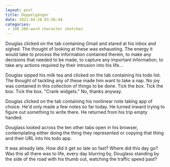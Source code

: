 ```yaml
---
layout: post
title: Doppelgänger
date: 2021-04-20 03:56:44
categories:
 - 100 200-word character sketches
---
```


Douglas clicked on the tab containing Gmail and stared at his inbox and sighed. The thought of looking at these was exhausting. The energy it would take to process the information contained therein, to make any decisions that needed to be made, to capture any important information, to take any actions required by their intrusion into his life...

Douglas sipped his milk tea and clicked on the tab containing his todo list. The thought of tackling any of these made him want to take a nap. No joy was contained in this collection of things to be done. Tick the box. Tick the box. Tick the box. "Crank widgets." No, thanks anyway.

Douglas clicked on the tab containing his nonlinear note taking app of choice. He'd only made a few notes so far today. He turned inward trying to figure out something to write there. He returned from his trip empty handed.&nbsp;

Douglass looked across the ten other tabs open in his browser, contemplating either doing the thing they represented or copying that thing and their URL into his todo app.

It was already late. How did it get so late so fast? Where did this day go? Was this all there was to life, every day blurring by, Douglass standing by the side of the road with his thumb out, watching the traffic speed past?
